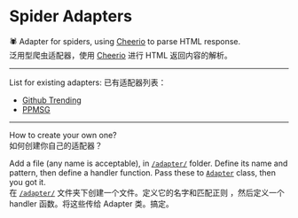 # Spider Adapters
🕷️ Adapter for spiders, using [Cheerio](https://www.npmjs.com/package/cheerio) to parse HTML response.  
泛用型爬虫适配器，使用 [Cheerio](https://www.npmjs.com/package/cheerio) 进行 HTML 返回内容的解析。
- - -

List for existing adapters:
已有适配器列表：
- [Github Trending](./adapter/github_trend.js)
- [PPMSG](./adapter/ppmsg.detail.js)

- - -
How to create your own one?  
如何创建你自己的适配器？

Add a file (any name is acceptable), in [`/adapter/`](./adapter/) folder. Define its name and pattern, then define a handler function. Pass these to [`Adapter`](./lib/Adapter.js) class, then you got it.  
在 [`/adapter/`](./adapter/) 文件夹下创建一个文件。定义它的名字和匹配正则
，然后定义一个 handler 函数。将这些传给 Adapter 类。搞定。
